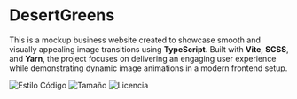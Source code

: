 # DesertGreens

This is a mockup business website created to showcase smooth and visually appealing image transitions using **TypeScript**. Built with **Vite**, **SCSS**, and **Yarn**, the project focuses on delivering an engaging user experience while demonstrating dynamic image animations in a modern frontend setup. 

![Estilo Código](https://github.com/enflujo/enflujo-plantilla-vite/actions/workflows/estilo-codigo.yml/badge.svg)
![Tamaño](https://img.shields.io/github/repo-size/enflujo/enflujo-plantilla-vite?color=%235757f7&label=Tama%C3%B1o%20repo&logo=open-access&logoColor=white)
![Licencia](https://img.shields.io/github/license/enflujo/enflujo-plantilla-vite?label=Licencia&logo=open-source-initiative&logoColor=white)
